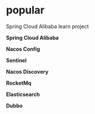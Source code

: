 # popular

Spring Cloud Alibaba learn project


**Spring Cloud Alibaba**

**Nacos Config** 

**Sentinel**

**Nacos Discovery**

**RocketMq** 

**Elasticsearch**

**Dubbo**
